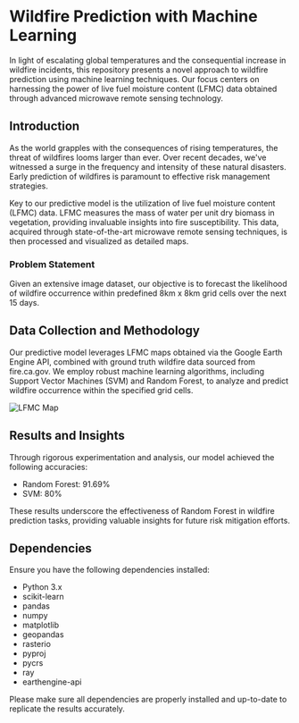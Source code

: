 # Wildfire Prediction with Machine Learning

In light of escalating global temperatures and the consequential increase in wildfire incidents, this repository presents a novel approach to wildfire prediction using machine learning techniques. Our focus centers on harnessing the power of live fuel moisture content (LFMC) data obtained through advanced microwave remote sensing technology.

## Introduction

As the world grapples with the consequences of rising temperatures, the threat of wildfires looms larger than ever. Over recent decades, we've witnessed a surge in the frequency and intensity of these natural disasters. Early prediction of wildfires is paramount to effective risk management strategies.

Key to our predictive model is the utilization of live fuel moisture content (LFMC) data. LFMC measures the mass of water per unit dry biomass in vegetation, providing invaluable insights into fire susceptibility. This data, acquired through state-of-the-art microwave remote sensing techniques, is then processed and visualized as detailed maps.

### Problem Statement

Given an extensive image dataset, our objective is to forecast the likelihood of wildfire occurrence within predefined 8km x 8km grid cells over the next 15 days.

## Data Collection and Methodology

Our predictive model leverages LFMC maps obtained via the Google Earth Engine API, combined with ground truth wildfire data sourced from fire.ca.gov. We employ robust machine learning algorithms, including Support Vector Machines (SVM) and Random Forest, to analyze and predict wildfire occurrence within the specified grid cells.

![LFMC Map](https://github.com/manvendra-nema/LFMC_WildFire_Pred/assets/53614640/5662ab02-edbc-4e8b-bf9e-f5b9433e5397)

## Results and Insights

Through rigorous experimentation and analysis, our model achieved the following accuracies:

- Random Forest: 91.69%
- SVM: 80%

These results underscore the effectiveness of Random Forest in wildfire prediction tasks, providing valuable insights for future risk mitigation efforts.

## Dependencies

Ensure you have the following dependencies installed:

- Python 3.x
- scikit-learn
- pandas
- numpy
- matplotlib
- geopandas
- rasterio
- pyproj
- pycrs
- ray
- earthengine-api

Please make sure all dependencies are properly installed and up-to-date to replicate the results accurately.
